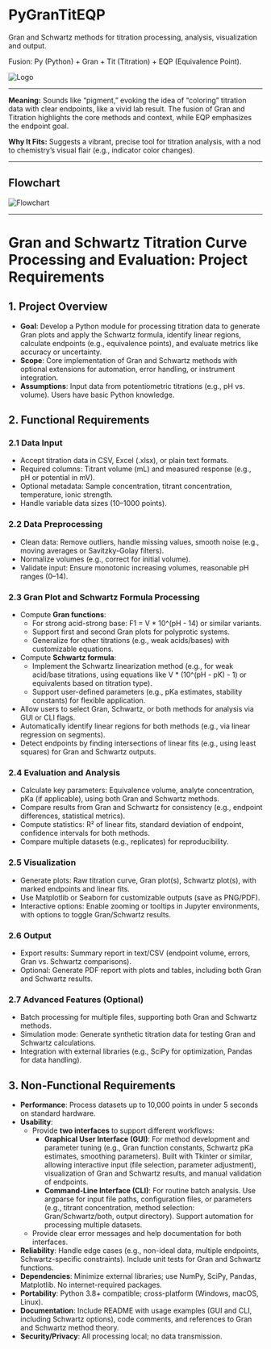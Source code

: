 # PyGranTitEQP
Gran and Schwartz methods for titration processing, analysis, visualization and output.

Fusion: Py (Python) + Gran + Tit (Titration) + EQP (Equivalence Point).

![Logo](/logo.png)

---

**Meaning:** Sounds like “pigment,” evoking the idea of “coloring” titration data with clear endpoints, like a vivid lab result. The fusion of Gran and Titration highlights the core methods and context, while EQP emphasizes the endpoint goal.

**Why It Fits:** Suggests a vibrant, precise tool for titration analysis, with a nod to chemistry’s visual flair (e.g., indicator color changes).

---

## Flowchart

![Flowchart](/flowchart.png)

---

# Gran and Schwartz Titration Curve Processing and Evaluation: Project Requirements

## 1. Project Overview
- **Goal**: Develop a Python module for processing titration data to generate Gran plots and apply the Schwartz formula, identify linear regions, calculate endpoints (e.g., equivalence points), and evaluate metrics like accuracy or uncertainty.
- **Scope**: Core implementation of Gran and Schwartz methods with optional extensions for automation, error handling, or instrument integration.
- **Assumptions**: Input data from potentiometric titrations (e.g., pH vs. volume). Users have basic Python knowledge.

## 2. Functional Requirements

### 2.1 Data Input
- Accept titration data in CSV, Excel (.xlsx), or plain text formats.
- Required columns: Titrant volume (mL) and measured response (e.g., pH or potential in mV).
- Optional metadata: Sample concentration, titrant concentration, temperature, ionic strength.
- Handle variable data sizes (10–1000 points).

### 2.2 Data Preprocessing
- Clean data: Remove outliers, handle missing values, smooth noise (e.g., moving averages or Savitzky-Golay filters).
- Normalize volumes (e.g., correct for initial volume).
- Validate input: Ensure monotonic increasing volumes, reasonable pH ranges (0–14).

### 2.3 Gran Plot and Schwartz Formula Processing
- Compute **Gran functions**:
  - For strong acid-strong base: F1 = V * 10^(pH - 14) or similar variants.
  - Support first and second Gran plots for polyprotic systems.
  - Generalize for other titrations (e.g., weak acids/bases) with customizable equations.
- Compute **Schwartz formula**:
  - Implement the Schwartz linearization method (e.g., for weak acid/base titrations, using equations like V * (10^(pH - pK) - 1) or equivalents based on titration type).
  - Support user-defined parameters (e.g., pKa estimates, stability constants) for flexible application.
- Allow users to select Gran, Schwartz, or both methods for analysis via GUI or CLI flags.
- Automatically identify linear regions for both methods (e.g., via linear regression on segments).
- Detect endpoints by finding intersections of linear fits (e.g., using least squares) for Gran and Schwartz outputs.

### 2.4 Evaluation and Analysis
- Calculate key parameters: Equivalence volume, analyte concentration, pKa (if applicable), using both Gran and Schwartz methods.
- Compare results from Gran and Schwartz for consistency (e.g., endpoint differences, statistical metrics).
- Compute statistics: R² of linear fits, standard deviation of endpoint, confidence intervals for both methods.
- Compare multiple datasets (e.g., replicates) for reproducibility.

### 2.5 Visualization
- Generate plots: Raw titration curve, Gran plot(s), Schwartz plot(s), with marked endpoints and linear fits.
- Use Matplotlib or Seaborn for customizable outputs (save as PNG/PDF).
- Interactive options: Enable zooming or tooltips in Jupyter environments, with options to toggle Gran/Schwartz results.

### 2.6 Output
- Export results: Summary report in text/CSV (endpoint volume, errors, Gran vs. Schwartz comparisons).
- Optional: Generate PDF report with plots and tables, including both Gran and Schwartz results.

### 2.7 Advanced Features (Optional)
- Batch processing for multiple files, supporting both Gran and Schwartz methods.
- Simulation mode: Generate synthetic titration data for testing Gran and Schwartz calculations.
- Integration with external libraries (e.g., SciPy for optimization, Pandas for data handling).

## 3. Non-Functional Requirements
- **Performance**: Process datasets up to 10,000 points in under 5 seconds on standard hardware.
- **Usability**:
  - Provide **two interfaces** to support different workflows:
    - **Graphical User Interface (GUI)**: For method development and parameter tuning (e.g., Gran function constants, Schwartz pKa estimates, smoothing parameters). Built with Tkinter or similar, allowing interactive input (file selection, parameter adjustment), visualization of Gran and Schwartz results, and manual validation of endpoints.
    - **Command-Line Interface (CLI)**: For routine batch analysis. Use argparse for input file paths, configuration files, or parameters (e.g., titrant concentration, method selection: Gran/Schwartz/both, output directory). Support automation for processing multiple datasets.
  - Provide clear error messages and help documentation for both interfaces.
- **Reliability**: Handle edge cases (e.g., non-ideal data, multiple endpoints, Schwartz-specific constraints). Include unit tests for Gran and Schwartz functions.
- **Dependencies**: Minimize external libraries; use NumPy, SciPy, Pandas, Matplotlib. No internet-required packages.
- **Portability**: Python 3.8+ compatible; cross-platform (Windows, macOS, Linux).
- **Documentation**: Include README with usage examples (GUI and CLI, including Schwartz options), code comments, and references to Gran and Schwartz method theory.
- **Security/Privacy**: All processing local; no data transmission.
